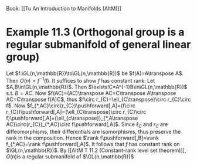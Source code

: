Book: [[Tu An Introduction to Manifolds (AItM)]]
# Example 11.3 (Orthogonal group is a regular submanifold of general linear group)
Let $f:\GL(n,\mathbb{R})\to\GL(n,\mathbb{R})$ be $f(A)=A\transpose A$.
Then $O(n)=f^{-1}(I)$. It suffices to show $f$ has constant rank:
Let $A,B\in\GL(n,\mathbb{R})$. Then $\exists!C=A^{-1}B\in\GL(n,\mathbb{R})$ s.t. $B=AC$.
Now $f(AC)=(AC)\transpose AC=C\transpose A\transpose AC=C\transpose f(A)C$, thus $f\circ r_{C}=\ell_{C\transpose}\circ r_{C}\circ f$.
Now $f_{*,AC}\circ(r_{C})\pushforward[,A]=(f\circ r_{C})\pushforward[,A]=(\ell_{C\transpose}\circ r_{C}\circ f)\pushforward[,A]=(\ell_{c\transpose})_{*,A\transpose AC}\circ(r_{C})_{*,AC}\circ f\pushforward[,A]$.
Since $\ell_{C}$ and $r_{C}$ are diffeomorphisms, their differentials are isomorphisms, thus preserve the rank in the composition.
Hence $\rank f\pushforward[,B]=\rank f_{*,AC}=\rank f\pushforward[,A]$.
It follows that $f$ has constant rank on $\GL(n,\mathbb{R})$.
By [[AItM T 11.2 (Constant-rank level set theorem)]], $O(n)$is a regular submanifold of $\GL(n,\mathbb{R})$